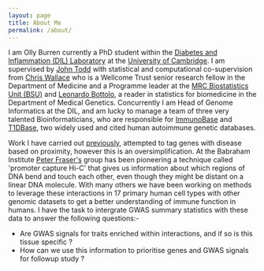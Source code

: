 ```yaml
---
layout: page
title: About Me
permalink: /about/
---
```


I am Olly Burren currently a PhD student within the [Diabetes and Inflammation (DIL) Laboratory](https://www-gene.cimr.cam.ac.uk/) at the [University of Cambridge](http://www.cam.ac.uk/). I am supervised by <a href="https://en.wikipedia.org/wiki/John_A._Todd_(biologist)">John Todd</a> with statistical and computational co-supervision from <a href="http://chr1swallace.github.io/">Chris Wallace</a> who is a Wellcome Trust senior research fellow in the Department of Medicine and a Programme leader at the [MRC Biostatistics Unit (BSU)](http://www.mrc-bsu.cam.ac.uk/) and [Leonardo Bottolo](https://scholar.google.co.uk/citations?user=nNBd7i0AAAAJ&hl=en), a reader in statistics for biomedicine in the Department of Medical Genetics. Concurrently I am Head of Genome Informatics at the DIL, and am lucky to manage a team of three very talented Bioinformaticians, who are responsible for [ImmunoBase](http://www.immunobase.org) and [T1DBase](http://www.t1dbase.org), two widely used and cited human autoimmune genetic databases. 

Work I have carried out [previously](http://www.ncbi.nlm.nih.gov/pubmed/25170024), attempted to tag genes with disease based on proximity, however this is an oversimplification. At the Babraham Institute [Peter Fraser's](http://www.babraham.ac.uk/our-research/nuclear-dynamics/peter-fraser) group has been pioneering a technique called 'promoter capture Hi-C' that gives us information about which regions of DNA bend and touch each other, even though they might be distant on a linear DNA molecule. With many others we have been working on methods to leverage these interactions in 17 primary human cell types with other genomic datasets to get a better understanding of immune function in humans. I have the task to intergrate GWAS summary statistics with these data to answer the following questions:-

  * Are GWAS signals for traits enriched within interactions, and if so is this tissue specific ?
  * How can we use this information to prioritise genes and GWAS signals for followup study ?
